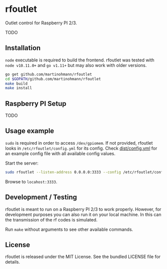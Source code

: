 rfoutlet
========

Outlet control for Raspberry PI 2/3.

TODO

Installation
------------

`node` executable is required to build the frontend. rfoutlet was tested with
`node v10.11.0+` and `go v1.11+` but may also work with older versions.

```sh
go get github.com/martinohmann/rfoutlet
cd $GOPATH/github.com/martinohmann/rfoutlet
make build
make install
```

Raspberry PI Setup
------------------

TODO

Usage example
-------------

`sudo` is required in order to access `/dev/gpiomem`. If not provided,
rfoutlet looks in `/etc/rfoutlet/config.yml` for its config. Check
[dist/config.yml](dist/config.yml) for an example config file with all
available config values.

Start the server:

```sh
sudo rfoutlet --listen-address 0.0.0.0:3333 --config /etc/rfoutlet/config.yml
```

Browse to `locahost:3333`.

Development / Testing
---------------------

rfoutlet is meant to run on a Raspberry PI 2/3 to work properly. However, for
development purposes you can also run it on your local machine. In this can the
transmission of the rf codes is simulated.

Run `make` without arguments to see other available commands.

License
-------

rfoutlet is released under the MIT License. See the bundled LICENSE file for details.
